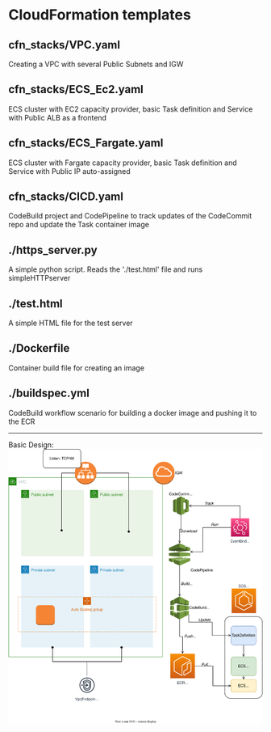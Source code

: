 # CloudFormation templates
## cfn_stacks/VPC.yaml
Creating a VPC with several Public Subnets and IGW
## cfn_stacks/ECS_Ec2.yaml
ECS cluster with EC2 capacity provider, basic Task definition and Service with Public ALB as a frontend

## cfn_stacks/ECS_Fargate.yaml
ECS cluster with Fargate capacity provider, basic Task definition and Service with Public IP auto-assigned
## cfn_stacks/CICD.yaml
CodeBuild project and CodePipeline to track updates of the CodeCommit repo and update the Task container image


## ./https_server.py
A simple python script. Reads the './test.html' file and runs simpleHTTPserver

## ./test.html
A simple HTML file for the test server


## ./Dockerfile
Container build file for creating an image

## ./buildspec.yml
CodeBuild workflow scenario for building a docker image and pushing it to the ECR


---
Basic Design:
![Basic Design](Basic_Design.svg "Basic Design diagram")